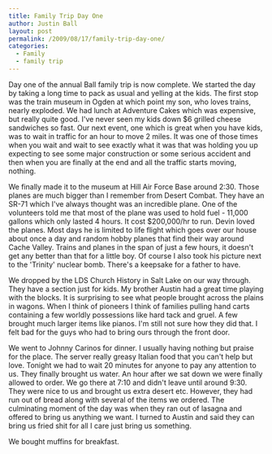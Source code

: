 ```yaml
---
title: Family Trip Day One
author: Justin Ball
layout: post
permalink: /2009/08/17/family-trip-day-one/
categories:
  - Family
  - family trip
---
```

Day one of the annual Ball family trip is now complete. We started the day by taking a long time to pack as usual and yelling at the kids. The first stop was the train museum in Ogden at which point my son, who loves trains, nearly exploded. We had lunch at Adventure Cakes which was expensive, but really quite good. I've never seen my kids down $6 grilled cheese sandwiches so fast. Our next event, one which is great when you have kids, was to wait in traffic for an hour to move 2 miles. It was one of those times when you wait and wait to see exactly what it was that was holding you up expecting to see some major construction or some serious accident and then when you are finally at the end and all the traffic starts moving, nothing.

We finally made it to the museum at Hill Air Force Base around 2:30. Those planes are much bigger than I remember from Desert Combat. They have an SR-71 which I've always thought was an incredible plane. One of the volunteers told me that most of the plane was used to hold fuel - 11,000 gallons which only lasted 4 hours. It cost $200,000/hr to run. Devin loved the planes. Most days he is limited to life flight which goes over our house about once a day and random hobby planes that find their way around Cache Valley. Trains and planes in the span of just a few hours, it doesn't get any better than that for a little boy. Of course I also took his picture next to the 'Trinity' nuclear bomb. There's a keepsake for a father to have.

We dropped by the LDS Church History in Salt Lake on our way through. They have a section just for kids. My brother Austin had a great time playing with the blocks. It is surprising to see what people brought across the plains in wagons. When I think of pioneers I think of families pulling hand carts containing a few worldly possessions like hard tack and gruel. A few brought much larger items like pianos. I'm still not sure how they did that. I felt bad for the guys who had to bring ours through the front door.

We went to Johnny Carinos for dinner. I usually having nothing but praise for the place. The server really greasy Italian food that you can't help but love. Tonight we had to wait 20 minutes for anyone to pay any attention to us. They finally brought us water. An hour after we sat down we were finally allowed to order. We go there at 7:10 and didn't leave until around 9:30. They were nice to us and brought us extra desert etc. However, they had run out of bread along with several of the items we ordered. The culminating moment of the day was when they ran out of lasagna and offered to bring us anything we want. I turned to Austin and said they can bring us fried shit for all I care just bring us something.

We bought muffins for breakfast.